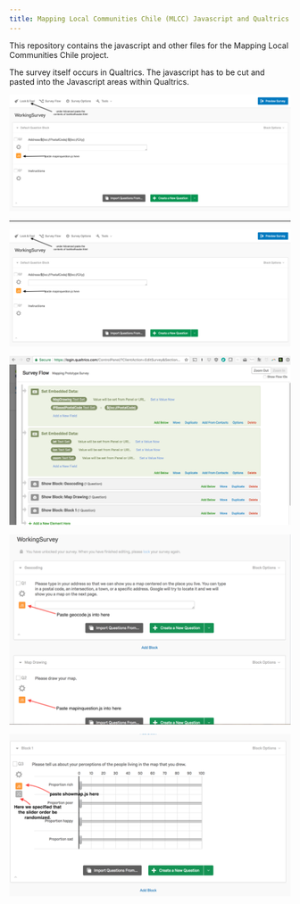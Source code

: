 ```yaml
---
title: Mapping Local Communities Chile (MLCC) Javascript and Qualtrics Project
---
```


This repository contains the javascript and other files for the Mapping Local Communities Chile project. 

The survey itself occurs in Qualtrics. The javascript has to be cut and pasted into the Javascript areas within Qualtrics.
<!--- ![My helpful screenshot]({{ "/assets/screenshot.jpg" | absolute_url }}) -->

![My helpful screenshot](assets/img/mlccqualtricsinstructions.png)

-----------------

![Step 1](https://github.com/bowers-illinois-edu/QualtricsMapping/blob/master/assets/img/mlccqualtricsinstructions.png)


![The Survey Flow](https://github.com/bowers-illinois-edu/QualtricsMapping/blob/master/assets/img/surveyflow.png)


![Step 3](https://github.com/bowers-illinois-edu/QualtricsMapping/blob/master/assets/img/geocodeanddraw.png)


![Step 4](https://github.com/bowers-illinois-edu/QualtricsMapping/blob/master/assets/img/showmapinquestion.png)

